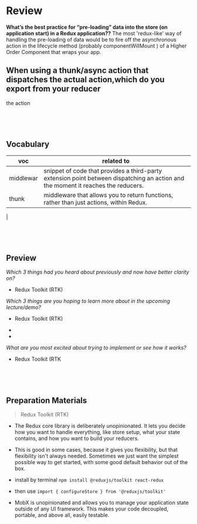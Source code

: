 # Review

**What’s the best practice for “pre-loading” data into the store (on application start) in a Redux application??**
The most 'redux-like' way of handling the pre-loading of data would be to fire off the asynchronous action in the lifecycle method (probably componentWillMount ) of a Higher Order Component that wraps your app.

## When using a thunk/async action that dispatches the actual action,which do you export from your reducer

 the action

&nbsp;

&nbsp;

## Vocabulary

| voc | related to |
| --- | ---------- |
| middlewar | snippet of code that provides a third-party extension point between dispatching an action and the moment it reaches the reducers.           |
| thunk  |  middleware that allows you to return functions, rather than just actions, within Redux.            |
|

&nbsp;

&nbsp;

## Preview

_Which 3 things had you heard about previously and now have better clarity on?_

- Redux Toolkit (RTK)

_Which 3 things are you hoping to learn more about in the upcoming lecture/demo?_

- Redux Toolkit (RTK)

-
-

_What are you most excited about trying to implement or see how it works?_

- Redux Toolkit (RTK

&nbsp;

&nbsp;

## Preparation Materials

> Redux Toolkit (RTK)

- The Redux core library is deliberately unopinionated. It lets you decide how you want to handle everything, like store setup, what your state contains, and how you want to build your reducers.

- This is good in some cases, because it gives you flexibility, but that flexibility isn't always needed. Sometimes we just want the simplest possible way to get started, with some good default behavior out of the box.

- install by terminal
`npm install @reduxjs/toolkit react-redux`

- then use
`import { configureStore } from '@reduxjs/toolkit'`

- MobX is unopinionated and allows you to manage your application state outside of any UI framework. This makes your code decoupled, portable, and above all, easily testable.
&nbsp;
